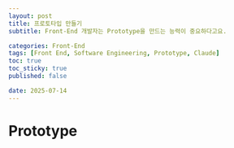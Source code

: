 ```yaml
---
layout: post
title: 프로토타입 만들기
subtitle: Front-End 개발자는 Prototype을 만드는 능력이 중요하다고요.

categories: Front-End
tags: [Front End, Software Engineering, Prototype, Claude]
toc: true
toc_sticky: true
published: false

date: 2025-07-14
---
```


# Prototype

